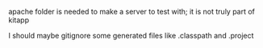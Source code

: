 apache folder is needed to make a server to test with; it is not truly part of kitapp

I should maybe gitignore some generated files like .classpath and .project
